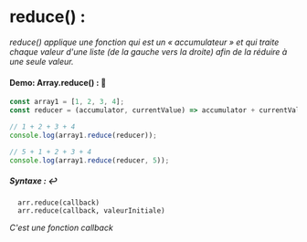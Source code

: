 # reduce() :

_reduce() applique une fonction qui est un « accumulateur » et qui traite chaque valeur d'une liste (de la gauche vers la droite) afin de la réduire à une seule valeur._

#### Demo: Array.reduce() : :speech_balloon:

````js
const array1 = [1, 2, 3, 4];
const reducer = (accumulator, currentValue) => accumulator + currentValue;

// 1 + 2 + 3 + 4
console.log(array1.reduce(reducer));

// 5 + 1 + 2 + 3 + 4
console.log(array1.reduce(reducer, 5));
````

##### Syntaxe : :leftwards_arrow_with_hook:

      arr.reduce(callback)
      arr.reduce(callback, valeurInitiale)
      
_C'est une fonction callback_

  
